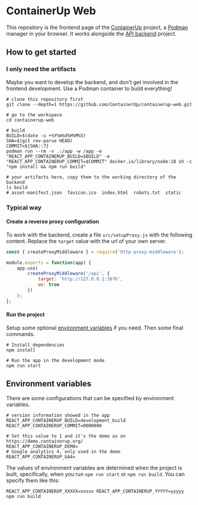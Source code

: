 # ContainerUp Web

This repository is the frontend page of the [ContainerUp](https://github.com/ContainerUp) project,
a [Podman](https://podman.io/) manager in your browser.
It works alongside the [API backend](https://github.com/ContainerUp/containerup) project.

## How to get started

### I only need the artifacts

Maybe you want to develop the backend, and don't get involved in the frontend development.
Use a Podman container to build everything!

```shell
# clone this repository first
git clone --depth=1 https://github.com/ContainerUp/containerup-web.git

# go to the workspace
cd containerup-web

# build
BUILD=$(date -u +%Y%m%d%H%M%S)
SHA=$(git rev-parse HEAD)
COMMIT=${SHA::7}
podman run --rm -v .:/app -w /app -e "REACT_APP_CONTAINERUP_BUILD=$BUILD" -e "REACT_APP_CONTAINERUP_COMMIT=$COMMIT" docker.io/library/node:18 sh -c "npm install && npm run build"

# your artifacts here, copy them to the working directory of the backend
ls build
# asset-manifest.json  favicon.ico  index.html  robots.txt  static
```

### Typical way

#### Create a reverse proxy configuration

To work with the backend, create a file `src/setupProxy.js` with the following content.
Replace the `target` value with the url of your own server.

```javascript
const { createProxyMiddleware } = require('http-proxy-middleware');

module.exports = function(app) {
    app.use(
        createProxyMiddleware('/api', {
            target: 'http://127.0.0.1:3876',
            ws: true
        })
    );
};
```

#### Run the project

Setup some optional [environment variables](#environment-variables) if you need. Then some final commands.

```shell
# Install dependencies
npm install

# Run the app in the development mode
npm run start
```

## Environment variables

There are some configurations that can be specified by environment variables.

```shell
# version information showed in the app
REACT_APP_CONTAINERUP_BUILD=development_build
REACT_APP_CONTAINERUP_COMMIT=0000000

# Set this value to 1 and it's the demo as on https://demo.containerup.org/
REACT_APP_CONTAINERUP_DEMO=
# Google analytics 4, only used in the demo
REACT_APP_CONTAINERUP_GA4=
```

The values of environment variables are determined when the project is built, specifically, when you run `npm run start`
or `npm run build`. You can specify them like this:

```shell
REACT_APP_CONTAINERUP_XXXXX=xxxxx REACT_APP_CONTAINERUP_YYYYY=yyyyy npm run build
```
